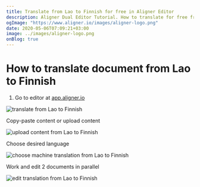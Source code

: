 ```yaml
---
title: Translate from Lao to Finnish for free in Aligner Editor
description: Aligner Dual Editor Tutorial. How to translate for free from Lao to Finnish. Aligner is multilingual document management platform. 
ogImage: "https://www.aligner.io/images/aligner-logo.png"
date: 2020-05-06T07:09:21+03:00
image: ../images/aligner-logo.png
onBlog: true
---
```


# How to translate document from Lao to Finnish

1. Go to editor at [app.aligner.io](https://app.aligner.io "Aligner App web page")

![translate from Lao to Finnish](../aligner-blank-editor.png "translate from Lao to Finnish")

Copy-paste content or upload content

![upload content from Lao to Finnish](../aligner-uploaded-document.png "upload content from Lao to Finnish")

Choose desired language

![choose machine translation from Lao to Finnish](../aligner-language-dropdown.png "choose machine translation from Lao to Finnish")

Work and edit 2 documents in parallel

![edit translation from Lao to Finnish](../aligner-double-sitded-editor.png "edit translation from Lao to Finnish")

